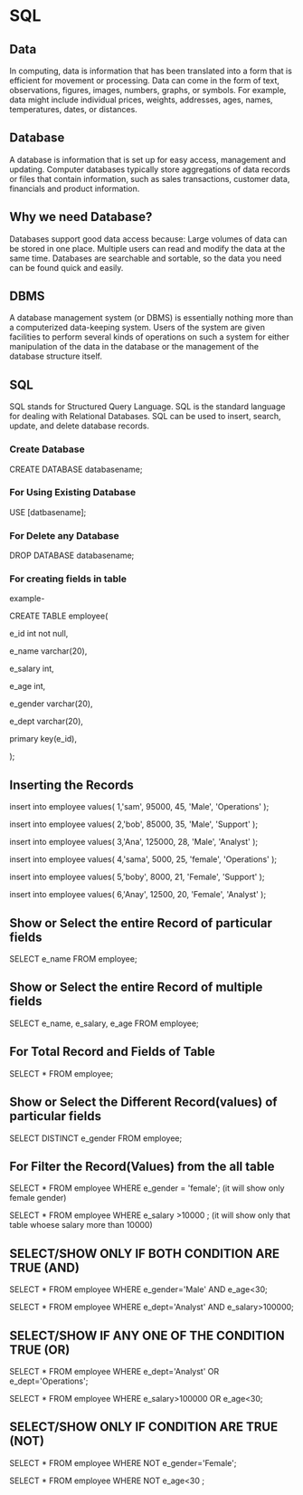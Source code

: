 # SQL

## Data

In computing, data is information that has been translated into a form that is efficient for movement or processing. Data can come in the form of text, observations, figures, images, numbers, graphs, or symbols. For example, data might include individual prices, weights, addresses, ages, names, temperatures, dates, or distances.


## Database 

A database is information that is set up for easy access, management and updating. Computer databases typically store aggregations of data records or files that contain information, such as sales transactions, customer data, financials and product information.

## Why we need Database?

Databases support good data access because: Large volumes of data can be stored in one place. Multiple users can read and modify the data at the same time. Databases are searchable and sortable, so the data you need can be found quick and easily.

## DBMS

A database management system (or DBMS) is essentially nothing more than a computerized data-keeping system. Users of the system are given facilities to perform several kinds of operations on such a system for either manipulation of the data in the database or the management of the database structure itself.

## SQL

SQL stands for Structured Query Language. SQL is the standard language for dealing with Relational Databases. SQL can be used to insert, search, update, and delete database records.



### Create Database

CREATE DATABASE databasename;

### For Using Existing Database

USE [datbasename];

### For Delete any Database

DROP DATABASE databasename;

### For creating fields in table

example-

CREATE TABLE employee(

e_id int not null,

e_name varchar(20),

e_salary int,

e_age int,

e_gender varchar(20),

e_dept varchar(20),

primary key(e_id),

);

## Inserting the Records

insert into employee values(
1,'sam', 95000, 45, 'Male', 'Operations'
);

insert into employee values(
2,'bob', 85000, 35, 'Male', 'Support'
);

insert into employee values(
3,'Ana', 125000, 28, 'Male', 'Analyst'
);

insert into employee values(
4,'sama', 5000, 25, 'female', 'Operations'
);

insert into employee values(
5,'boby', 8000, 21, 'Female', 'Support'
);

insert into employee values(
6,'Anay', 12500, 20, 'Female', 'Analyst'
);

## Show or Select the entire Record of particular fields

SELECT e_name FROM employee;

## Show or Select the entire Record of multiple fields

SELECT e_name, e_salary, e_age FROM employee;

## For Total Record and Fields of Table

SELECT * FROM employee;

## Show or Select the Different Record(values) of particular fields

SELECT DISTINCT e_gender FROM employee;

## For Filter the Record(Values) from the all table

SELECT * FROM employee WHERE e_gender = 'female';
(it will show only female gender)

SELECT * FROM employee WHERE e_salary >10000 ;
(it will show only that table whoese salary more than 10000)

## SELECT/SHOW ONLY IF BOTH CONDITION ARE TRUE (AND)

SELECT * FROM employee WHERE e_gender='Male' AND e_age<30;

SELECT * FROM employee WHERE e_dept='Analyst' AND e_salary>100000;


## SELECT/SHOW IF ANY ONE OF THE CONDITION TRUE (OR)

SELECT * FROM employee WHERE e_dept='Analyst' OR e_dept='Operations';

SELECT * FROM employee WHERE e_salary>100000 OR e_age<30;

## SELECT/SHOW ONLY IF CONDITION ARE TRUE (NOT)

SELECT * FROM employee WHERE NOT e_gender='Female';

SELECT * FROM employee WHERE NOT e_age<30 ;

